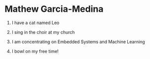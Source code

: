# Mathew Garcia-Medina

1. I have a cat named Leo

2. I sing in the choir at my church

3. I am concentrating on Embedded Systems and Machine Learning

4. I bowl on my free time!

